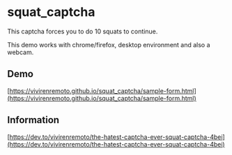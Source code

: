 # squat_captcha

This captcha forces you to do 10 squats to continue.

This demo works with chrome/firefox, desktop environment and also a webcam.

## Demo

[https://vivirenremoto.github.io/squat_captcha/sample-form.html](https://vivirenremoto.github.io/squat_captcha/sample-form.html)

## Information

[https://dev.to/vivirenremoto/the-hatest-captcha-ever-squat-captcha-4bei](https://dev.to/vivirenremoto/the-hatest-captcha-ever-squat-captcha-4bei)

